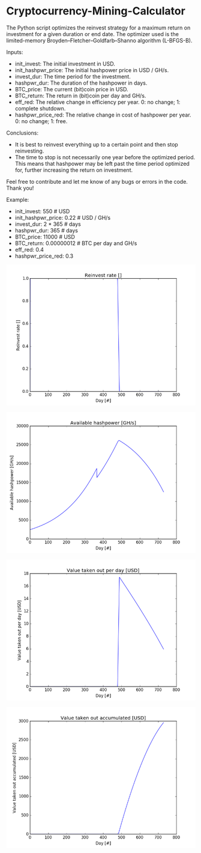 # Cryptocurrency-Mining-Calculator

The Python script optimizes the reinvest strategy for a maximum return on investment for a given duration or end date. The optimizer used is the limited-memory Broyden–Fletcher–Goldfarb–Shanno algorithm (L-BFGS-B).

Inputs:
* init_invest: The initial investment in USD.
* init_hashpwr_price: The initial hashpower price in USD / GH/s.
* invest_dur: The time period for the investment.
* hashpwr_dur: The duration of the hashpower in days.
* BTC_price: The current (bit)coin price in USD.
* BTC_return: The return in (bit)coin per day and GH/s.
* eff_red: The relative change in efficiency per year. 0: no change; 1: complete shutdown.
* hashpwr_price_red: The relative change in cost of hashpower per year. 0: no change; 1: free.

Conclusions:
* It is best to reinvest everything up to a certain point and then stop reinvesting.
* The time to stop is not necessarily one year before the optimized period. This means that hashpower may be left past the time period optimized for, further increasing the return on investment.

Feel free to contribute and let me know of any bugs or errors in the code. Thank you!

Example:
* init_invest: 550 # USD
* init_hashpwr_price: 0.22 # USD / GH/s
* invest_dur: 2 * 365 # days
* hashpwr_dur: 365 # days
* BTC_price: 11000 # USD
* BTC_return: 0.00000012 # BTC per day and GH/s
* eff_red: 0.4
* hashpwr_price_red: 0.3

![alt text](https://github.com/itsmi/Cryptocurrency-Mining-Calculator/blob/master/example/1_reinvest_vs_day.png)

![alt text](https://github.com/itsmi/Cryptocurrency-Mining-Calculator/blob/master/example/2_hashpower_vs_day.png)

![alt text](https://github.com/itsmi/Cryptocurrency-Mining-Calculator/blob/master/example/3_USD_per_day_vs_day.png)

![alt text](https://github.com/itsmi/Cryptocurrency-Mining-Calculator/blob/master/example/4_USD_accumuated_vs_day.png)


